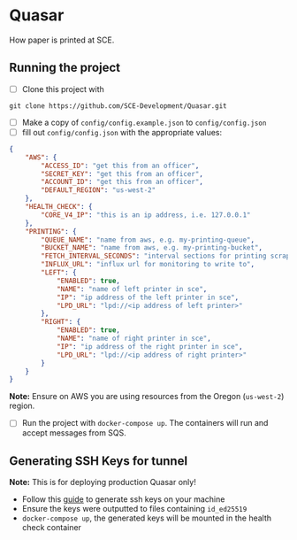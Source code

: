 # Quasar
How paper is printed at SCE.

## Running the project
- [ ] Clone this project with
```
git clone https://github.com/SCE-Development/Quasar.git
```
- [ ] Make a copy of `config/config.example.json` to `config/config.json`
- [ ] fill out `config/config.json` with the appropriate values:
```json
{
    "AWS": {
        "ACCESS_ID": "get this from an officer",
        "SECRET_KEY": "get this from an officer",
        "ACCOUNT_ID": "get this from an officer",
        "DEFAULT_REGION": "us-west-2"
    },
    "HEALTH_CHECK": {
        "CORE_V4_IP": "this is an ip address, i.e. 127.0.0.1"
    },
    "PRINTING": {
        "QUEUE_NAME": "name from aws, e.g. my-printing-queue",
        "BUCKET_NAME": "name from aws, e.g. my-printing-bucket",
        "FETCH_INTERVAL_SECONDS": "interval sections for printing scraper",
        "INFLUX_URL": "influx url for monitoring to write to",
        "LEFT": {
            "ENABLED": true,
            "NAME": "name of left printer in sce",
            "IP": "ip address of the left printer in sce",
            "LPD_URL": "lpd://<ip address of left printer>"
        },
        "RIGHT": {
            "ENABLED": true,
            "NAME": "name of right printer in sce",
            "IP": "ip address of the right printer in sce",
            "LPD_URL": "lpd://<ip address of right printer>"
        }
    }
}
```
**Note:** Ensure on AWS you are using resources from the Oregon (`us-west-2`)
 region.
- [ ] Run the project with `docker-compose up`. The containers will run and accept messages from SQS.

## Generating SSH Keys for tunnel
**Note:** This is for deploying production Quasar only!
- Follow this
 [guide](https://www.digitalocean.com/community/tutorials/how-to-set-up-ssh-keys-2)
 to generate ssh keys on your machine
- Ensure the keys were outputted to files containing `id_ed25519`
- `docker-compose up`, the generated keys will be mounted in the health check container
